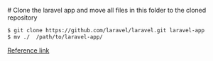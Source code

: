 # Clone the laravel app and move all files in this folder to the cloned repository

```sh
$ git clone https://github.com/laravel/laravel.git laravel-app
$ mv ./  /path/to/laravel-app/
```

[Reference link](https://www.digitalocean.com/community/tutorials/how-to-set-up-laravel-nginx-and-mysql-with-docker-compose)